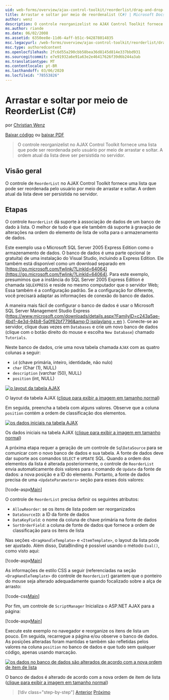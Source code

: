 ```yaml
---
uid: web-forms/overview/ajax-control-toolkit/reorderlist/drag-and-drop-via-reorderlist-cs
title: Arrastar e soltar por meio de reordenalist (C#) | Microsoft Docs
author: wenz
description: O controle reorganizelist no AJAX Control Toolkit fornece uma lista que pode ser reordenada pelo usuário por meio de arrastar e soltar. A ordem atual da lista deve...
ms.author: riande
ms.date: 06/02/2008
ms.assetid: 6350ee8e-11d6-4aff-b51c-942878014835
msc.legacyurl: /web-forms/overview/ajax-control-toolkit/reorderlist/drag-and-drop-via-reorderlist-cs
msc.type: authoredcontent
ms.openlocfilehash: 2fc6d55a290cbb58bea36d8145d814e337bbd931
ms.sourcegitcommit: e7e91932a6e91a63e2e46417626f39d6b244a3ab
ms.translationtype: MT
ms.contentlocale: pt-BR
ms.lasthandoff: 03/06/2020
ms.locfileid: "78553826"
---
```

# <a name="drag-and-drop-via-reorderlist-c"></a>Arrastar e soltar por meio de ReorderList (C#)

por [Christian Wenz](https://github.com/wenz)

[Baixar código](https://download.microsoft.com/download/9/3/f/93f8daea-bebd-4821-833b-95205389c7d0/ReorderList5.cs.zip) ou [baixar PDF](https://download.microsoft.com/download/2/d/c/2dc10e34-6983-41d4-9c08-f78f5387d32b/reorderlist5CS.pdf)

> O controle reorganizelist no AJAX Control Toolkit fornece uma lista que pode ser reordenada pelo usuário por meio de arrastar e soltar. A ordem atual da lista deve ser persistida no servidor.

## <a name="overview"></a>Visão geral

O controle de `ReorderList` no AJAX Control Toolkit fornece uma lista que pode ser reordenada pelo usuário por meio de arrastar e soltar. A ordem atual da lista deve ser persistida no servidor.

## <a name="steps"></a>Etapas

O controle `ReorderList` dá suporte à associação de dados de um banco de dado à lista. O melhor de tudo é que ele também dá suporte à gravação de alterações na ordem do elemento de lista de volta para o armazenamento de dados.

Este exemplo usa o Microsoft SQL Server 2005 Express Edition como o armazenamento de dados. O banco de dados é uma parte opcional (e gratuita) de uma instalação do Visual Studio, incluindo a Express Edition. Ele também está disponível como um download separado em [https://go.microsoft.com/fwlink/?LinkId=64064](https://go.microsoft.com/fwlink/?LinkId=64064). Para este exemplo, presumimos que a instância do SQL Server 2005 Express Edition é chamada `SQLEXPRESS` e reside no mesmo computador que o servidor Web; Essa também é a configuração padrão. Se a configuração for diferente, você precisará adaptar as informações de conexão do banco de dados.

A maneira mais fácil de configurar o banco de dados é usar o Microsoft SQL Server Management Studio Express ([https://www.microsoft.com/downloads/details.aspx?FamilyID=c243a5ae-4bd1-4e3d-94b8-5a0f62bf7796&amp;D isplaylang = en](https://www.microsoft.com/downloads/details.aspx?FamilyID=c243a5ae-4bd1-4e3d-94b8-5a0f62bf7796&amp;DisplayLang=en) ). Conecte-se ao servidor, clique duas vezes em `Databases` e crie um novo banco de dados (clique com o botão direito do mouse e escolha `New Database`) chamado `Tutorials`.

Neste banco de dados, crie uma nova tabela chamada `AJAX` com as quatro colunas a seguir:

- `id` (chave primária, inteiro, identidade, não nulo)
- `char` (Char (1), NULL)
- `description` (varchar (50), NULL)
- `position` (int, NULL)

[![o layout da tabela AJAX](drag-and-drop-via-reorderlist-cs/_static/image2.png)](drag-and-drop-via-reorderlist-cs/_static/image1.png)

O layout da tabela AJAX ([clique para exibir a imagem em tamanho normal](drag-and-drop-via-reorderlist-cs/_static/image3.png))

Em seguida, preencha a tabela com alguns valores. Observe que a coluna `position` contém a ordem de classificação dos elementos.

[![os dados iniciais na tabela AJAX](drag-and-drop-via-reorderlist-cs/_static/image5.png)](drag-and-drop-via-reorderlist-cs/_static/image4.png)

Os dados iniciais na tabela AJAX ([clique para exibir a imagem em tamanho normal](drag-and-drop-via-reorderlist-cs/_static/image6.png))

A próxima etapa requer a geração de um controle de `SqlDataSource` para se comunicar com o novo banco de dados e sua tabela. A fonte de dados deve dar suporte aos comandos `SELECT` e `UPDATE` SQL. Quando a ordem dos elementos da lista é alterada posteriormente, o controle de `ReorderList` envia automaticamente dois valores para o comando de `Update` da fonte de dados: a nova posição e a ID do elemento. Portanto, a fonte de dados precisa de uma `<UpdateParameters>` seção para esses dois valores:

[!code-aspx[Main](drag-and-drop-via-reorderlist-cs/samples/sample1.aspx)]

O controle de `ReorderList` precisa definir os seguintes atributos:

- `AllowReorder`: se os itens de lista podem ser reorganizados
- `DataSourceID`: a ID da fonte de dados
- `DataKeyField`: o nome da coluna de chave primária na fonte de dados
- `SortOrderField`: a coluna de fonte de dados que fornece a ordem de classificação para os itens de lista

Nas seções `<DragHandleTemplate>` e `<ItemTemplate>`, o layout da lista pode ser ajustado. Além disso, DataBinding é possível usando o método `Eval()`, como visto aqui:

[!code-aspx[Main](drag-and-drop-via-reorderlist-cs/samples/sample2.aspx)]

As informações de estilo CSS a seguir (referenciadas na seção `<DragHandleTemplate>` do controle de `ReorderList`) garantem que o ponteiro do mouse seja alterado adequadamente quando focalizado sobre a alça de arrasto:

[!code-css[Main](drag-and-drop-via-reorderlist-cs/samples/sample3.css)]

Por fim, um controle de `ScriptManager` Inicializa o ASP.NET AJAX para a página:

[!code-aspx[Main](drag-and-drop-via-reorderlist-cs/samples/sample4.aspx)]

Execute este exemplo no navegador e reorganize os itens de lista um pouco. Em seguida, recarregue a página e/ou observe o banco de dados. As posições alteradas foram mantidas e também são refletidas pelos valores na coluna `position` no banco de dados e que tudo sem qualquer código, apenas usando marcação.

[![os dados no banco de dados são alterados de acordo com a nova ordem de item de lista](drag-and-drop-via-reorderlist-cs/_static/image8.png)](drag-and-drop-via-reorderlist-cs/_static/image7.png)

O banco de dados é alterado de acordo com a nova ordem de item de lista ([clique para exibir a imagem em tamanho normal](drag-and-drop-via-reorderlist-cs/_static/image9.png))

> [!div class="step-by-step"]
> [Anterior](using-postbacks-with-reorderlist-cs.md)
> [Próximo](using-postbacks-with-reorderlist-vb.md)
